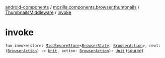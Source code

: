 [android-components](../../index.md) / [mozilla.components.browser.thumbnails](../index.md) / [ThumbnailsMiddleware](index.md) / [invoke](./invoke.md)

# invoke

`fun invoke(store: `[`MiddlewareStore`](../../mozilla.components.lib.state/-middleware-store/index.md)`<`[`BrowserState`](../../mozilla.components.browser.state.state/-browser-state/index.md)`, `[`BrowserAction`](../../mozilla.components.browser.state.action/-browser-action.md)`>, next: (`[`BrowserAction`](../../mozilla.components.browser.state.action/-browser-action.md)`) -> `[`Unit`](https://kotlinlang.org/api/latest/jvm/stdlib/kotlin/-unit/index.html)`, action: `[`BrowserAction`](../../mozilla.components.browser.state.action/-browser-action.md)`): `[`Unit`](https://kotlinlang.org/api/latest/jvm/stdlib/kotlin/-unit/index.html) [(source)](https://github.com/mozilla-mobile/android-components/blob/master/components/browser/thumbnails/src/main/java/mozilla/components/browser/thumbnails/ThumbnailsMiddleware.kt#L21)